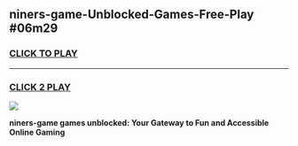 
## niners-game-Unblocked-Games-Free-Play #06m29
<h3>
<a href="https://us.freeplayer.one?title=niners-game&ref=9M">CLICK TO PLAY</a></h3>
<hr>

<h3>
<a href="https://us.freeplayer.one?title=niners-game&ref=9M">CLICK 2 PLAY</a>
  
</h3>

<a href="https://us.freeplayer.one?title=niners-game&ref=9M"><img src="https://clearcache.store/games.png"></a>


**niners-game games unblocked: Your Gateway to Fun and Accessible Online Gaming**
